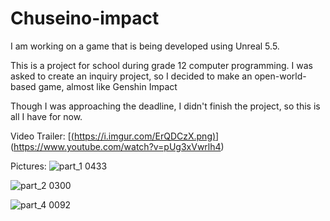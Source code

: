# Chuseino-impact
I am working on a game that is being developed using Unreal 5.5.

This is a project for school during grade 12 computer programming. I was asked to create an inquiry project, so I decided to make an open-world-based game, almost like Genshin Impact

Though I was approaching the deadline, I didn't finish the project, so this is all I have for now.

Video Trailer:
[[(https://i.imgur.com/ErQDCzX.png)](https://img.youtube.com/vi/YOUTUBE_VIDEO_ID_HERE/0.jpg)](https://www.youtube.com/watch?v=pUg3xVwrlh4)

Pictures:
![part_1 0433](https://github.com/user-attachments/assets/4dfa4c1a-7fbe-46cb-bb6d-4a127571f38e)

![part_2 0300](https://github.com/user-attachments/assets/482ef4cb-04d4-4330-a535-88c8ebb6b700)

![part_4 0092](https://github.com/user-attachments/assets/776e47e8-bfc0-4a74-9125-7e658b412b4a)
